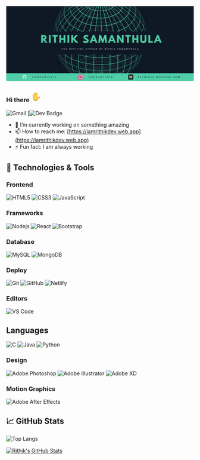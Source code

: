 <img alt="banner" src="https://raw.githubusercontent.com/Code2Rithik/Code2Rithik/master/banner.png">

### Hi there <img alt="wave" src="https://raw.githubusercontent.com/Code2Rithik/Code2Rithik/master/wave-animated.gif" width="30px">

![Gmail](https://img.shields.io/badge/-rithikdeveloper754@gmail.com-EA4335?logo=gmail&logoColor=white&style=for-the-badge&link=mailto:rithikdeveloper754@gmail.com)
[![Dev Badge](https://img.shields.io/badge/-DEV@-000?&style=for-the-badge)

- 🔭 I’m currently working on something amazing
- 📫 How to reach me: [https://iamrithikdev.web.app](https://iamrithikdev.web.app)
- ⚡ Fun fact: I am always working

## 🔧 Technologies & Tools

### Frontend

![HTML5](https://img.shields.io/badge/-Html5-E34F26?logo=html5&logoColor=white&style=for-the-badge)
![CSS3](https://img.shields.io/badge/-Css3-1572B6?logo=css3&logoColor=white&style=for-the-badge)
![JavaScript](https://img.shields.io/badge/-Javascript-F7DF1E?logo=javascript&logoColor=black&style=for-the-badge)

### Frameworks

![Nodejs](https://img.shields.io/badge/-Nodejs-339933?style=for-the-badge&logo=Node.js)
![React](https://img.shields.io/badge/-React-61DAFB?logo=react&logoColor=black&style=for-the-badge)
![Bootstrap](https://img.shields.io/badge/-Bootstrap-7952B3?logo=bootstrap&logoColor=white&style=for-the-badge)

### Database

![MySQL](https://img.shields.io/badge/-mysql-4479A1?logo=mysql&logoColor=white&style=for-the-badge)
![MongoDB](https://img.shields.io/badge/-mongodb-47A248?logo=mongodb&logoColor=white&style=for-the-badge)

### Deploy

![Git](https://img.shields.io/badge/-Git-black?style=flat-square&logo=git)
![GitHub](https://img.shields.io/badge/-GitHub-181717?style=flat-square&logo=github)
![Netlify](https://img.shields.io/badge/-Netlify-000000?style=flat-square&logo=netlify)

### Editors

![VS Code](http://img.shields.io/badge/-VS%20Code-007ACC?style=flat-square&logo=visual-studio-code)

## Languages

![C](https://img.shields.io/badge/-3d3d3d?style=flat-square&logo=c&logoColor=white&link=https://github.com/pranjaljain0)
![Java](https://img.shields.io/badge/-3d3d3d?style=flat-square&logo=java&logoColor=white&link=https://github.com/pranjaljain0)
![Python](https://img.shields.io/badge/-3d3d3d?style=flat-square&logo=python&logoColor=white&link=https://github.com/pranjaljain0)

### Design

![Adobe Photoshop](http://img.shields.io/badge/-Abode%20Photoshop-26C9FF?style=flat-square&logo=adobe-photoshop&logoColor=ffffff)
![Adobe Illustrator](http://img.shields.io/badge/-Abode%20Illustrator-FC8F30?style=flat-square&logo=adobe-illustrator&logoColor=ffffff)
![Adobe XD](http://img.shields.io/badge/-Abode%20XD-fe61f6?style=flat-square&logo=adobe-XD&logoColor=ffffff)

### Motion Graphics

![Adobe After Effects](http://img.shields.io/badge/-Adobe%20After%20Effects-3C4858?style=flat-square&logo=adobe-after-effects)

## &#x1f4c8; GitHub Stats

![Top Langs](https://github-readme-stats.vercel.app/api/top-langs/?username=code2rithik&layout=compact&&theme="alogolia")

<a href="https://github.com/Code2Rithik">
  <img align="center" src="https://github-readme-stats.vercel.app/api?username=code2rithik&layout=compact&show_icons=true&line_height=27&count_private=true&&theme=algolia" alt="Rithik's GitHub Stats" />
</a>
